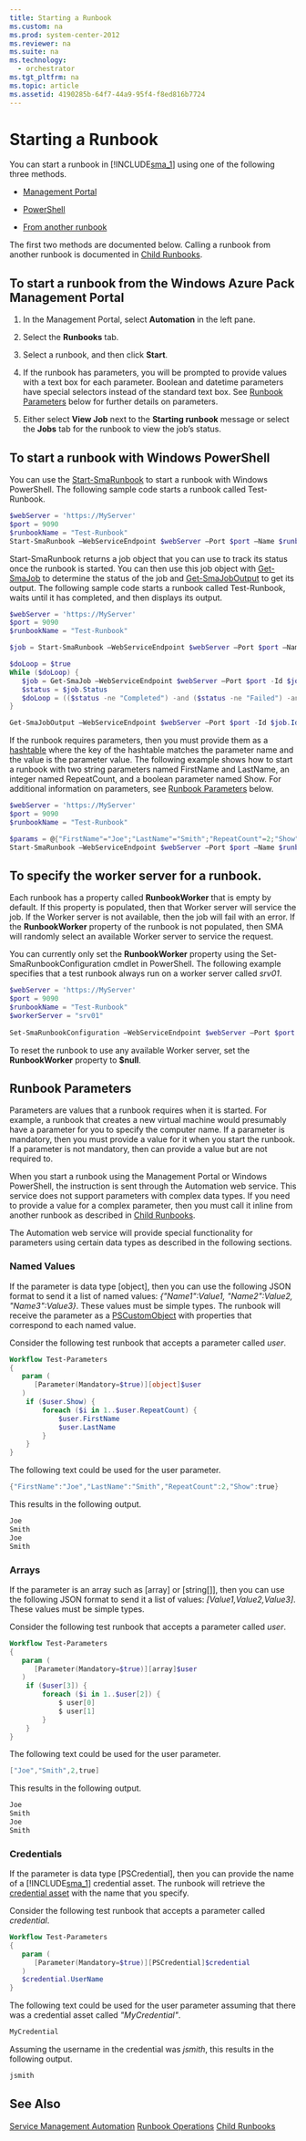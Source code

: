 ```yaml
---
title: Starting a Runbook
ms.custom: na
ms.prod: system-center-2012
ms.reviewer: na
ms.suite: na
ms.technology: 
  - orchestrator
ms.tgt_pltfrm: na
ms.topic: article
ms.assetid: 4190285b-64f7-44a9-95f4-f8ed816b7724
---
```

# Starting a Runbook
You can start a runbook in [!INCLUDE[sma_1](../../Token/sma_1_md.md)] using one of the following three methods.

-   [Management Portal](Starting-a-Runbook.md#Portal)

-   [PowerShell](Starting-a-Runbook.md#PowerShell)

-   [From another runbook](Child-Runbooks-in-../Service-Management-Automation.md)

The first two methods are documented below. Calling a runbook from another runbook is documented in [Child Runbooks](Child-Runbooks-in-../Service-Management-Automation.md).

## <a name="Portal"></a>To start a runbook from the Windows Azure Pack Management Portal

1.  In the Management Portal, select **Automation** in the left pane.

2.  Select the **Runbooks** tab.

3.  Select a runbook, and then click **Start**.

4.  If the runbook has parameters, you will be prompted to provide values with a text box for each parameter. Boolean and datetime parameters have special selectors instead of the standard text box. See [Runbook Parameters](Starting-a-Runbook.md#Parameters) below for further details on parameters.

5.  Either select **View Job** next to the **Starting runbook** message or select the **Jobs** tab for the runbook to view the job’s status.

## <a name="PowerShell"></a>To start a runbook with Windows PowerShell
You can use the [Start\-SmaRunbook](http://aka.ms/runbookauthor/cmdlet/startsmarunbook) to start a runbook with Windows PowerShell. The following sample code starts a runbook called Test\-Runbook.

```powershell
$webServer = 'https://MyServer'
$port = 9090
$runbookName = "Test-Runbook"
Start-SmaRunbook –WebServiceEndpoint $webServer –Port $port –Name $runbookName
```

Start\-SmaRunbook returns a job object that you can use to track its status once the runbook is started. You can then use this job object with [Get\-SmaJob](http://aka.ms/runbookauthor/cmdlet/getsmajob) to determine the status of the job and [Get\-SmaJobOutput](http://aka.ms/runbookauthor/cmdlet/getsmajoboutput) to get its output. The following sample code starts a runbook called Test\-Runbook, waits until it has completed, and then displays its output.

```powershell
$webServer = 'https://MyServer'
$port = 9090
$runbookName = "Test-Runbook"

$job = Start-SmaRunbook –WebServiceEndpoint $webServer –Port $port –Name $runbookName

$doLoop = $true
While ($doLoop) {
   $job = Get-SmaJob –WebServiceEndpoint $webServer –Port $port -Id $job.Id
   $status = $job.Status
   $doLoop = (($status -ne "Completed") -and ($status -ne "Failed") -and ($status -ne "Suspended") -and ($status -ne "Stopped") 
}

Get-SmaJobOutput –WebServiceEndpoint $webServer –Port $port -Id $job.Id –Stream Output
```

If the runbook requires parameters, then you must provide them as a [hashtable](http://aka.ms/runbookauthor/hashtables) where the key of the hashtable matches the parameter name and the value is the parameter value. The following example shows how to start a runbook with two string parameters named FirstName and LastName, an integer named RepeatCount, and a boolean parameter named Show. For additional information on parameters, see [Runbook Parameters](Starting-a-Runbook.md#Parameters) below.

```powershell
$webServer = 'https://MyServer'
$port = 9090
$runbookName = "Test-Runbook"

$params = @{"FirstName"="Joe";"LastName"="Smith";"RepeatCount"=2;"Show"=$true}
Start-SmaRunbook –WebServiceEndpoint $webServer –Port $port –Name $runbookName –Parameters $params
```
## To specify the worker server for a runbook.
Each runbook has a property called **RunbookWorker** that is empty by default.  If this property is populated, then that Worker server will service the job. If the Worker server is not available, then the job will fail with an error. If the **RunbookWorker** property of the runbook is not populated, then SMA will randomly select an available Worker server to service the request.

You can currently only set the **RunbookWorker** property using the Set-SmaRunbookConfiguration cmdlet in PowerShell.  The following example specifies that a test runbook always run on a worker server called *srv01*. 

```powershell
$webServer = 'https://MyServer'
$port = 9090
$runbookName = "Test-Runbook"
$workerServer = "srv01"
 
Set-SmaRunbookConfiguration –WebServiceEndpoint $webServer –Port $port –Name $runbookName -RunbookWorker $workerServer
```

To reset the runbook to use any available Worker server, set the **RunbookWorker** property to **$null**.

## <a name="Parameters"></a>Runbook Parameters
Parameters are values that a runbook requires when it is started. For example, a runbook that creates a new virtual machine would presumably have a parameter for you to specify the computer name. If a parameter is mandatory, then you must provide a value for it when you start the runbook. If a parameter is not mandatory, then can provide a value but are not required to.

When you start a runbook using the Management Portal or Windows PowerShell, the instruction is sent through the Automation web service. This service does not support parameters with complex data types. If you need to provide a value for a complex parameter, then you must call it inline from another runbook as described in [Child Runbooks](Child-Runbooks-in-../Service-Management-Automation.md).

The Automation web service will provide special functionality for parameters using certain data types as described in the following sections.

### <a name="NamedValues"></a>Named Values
If the parameter is data type \[object\], then you can use the following JSON format to send it a list of named values: *{"Name1":Value1, "Name2":Value2, "Name3":Value3}*. These values must be simple types. The runbook will receive the parameter as a [PSCustomObject](http://aka.ms/runbookauthor/pscustomobject) with properties that correspond to each named value.

Consider the following test runbook that accepts a parameter called *user*.

```powershell
Workflow Test-Parameters
{
   param ( 
      [Parameter(Mandatory=$true)][object]$user
   )
    if ($user.Show) {
        foreach ($i in 1..$user.RepeatCount) {
            $user.FirstName
            $user.LastName
        }
    } 
}
```

The following text could be used for the user parameter.

```powershell
{"FirstName":"Joe","LastName":"Smith","RepeatCount":2,"Show":true}
```

This results in the following output.

```powershell
Joe
Smith
Joe
Smith

```

### <a name="Arrays"></a>Arrays
If the parameter is an array such as \[array\] or \[string\[\]\], then you can use the following JSON format to send it a list of values: *\[Value1,Value2,Value3\]*. These values must be simple types.

Consider the following test runbook that accepts a parameter called *user*.

```powershell
Workflow Test-Parameters
{
   param ( 
      [Parameter(Mandatory=$true)][array]$user
   )
    if ($user[3]) {
        foreach ($i in 1..$user[2]) {
            $ user[0]
            $ user[1]
        }
    } 
}
```

The following text could be used for the user parameter.

```powershell
["Joe","Smith",2,true]
```

This results in the following output.

```powershell
Joe
Smith
Joe
Smith

```

### <a name="Credentials"></a>Credentials
If the parameter is data type \[PSCredential\], then you can provide the name of a [!INCLUDE[sma_1](../../Token/sma_1_md.md)] credential asset. The runbook will retrieve the [credential asset](http://aka.ms/runbookauthor/assets/credentials) with the name that you specify.

Consider the following test runbook that accepts a parameter called *credential*.

```powershell
Workflow Test-Parameters
{
   param ( 
      [Parameter(Mandatory=$true)][PSCredential]$credential
   )
   $credential.UserName
}
```

The following text could be used for the user parameter assuming that there was a credential asset called *"MyCredential"*.

```powershell
MyCredential
```

Assuming the username in the credential was *jsmith*, this results in the following output.

```powershell
jsmith
```

## See Also
[Service Management Automation](../Service-Management-Automation.md)
[Runbook Operations](Runbook-Operations.md)
[Child Runbooks](Child-Runbooks-in-../Service-Management-Automation.md)


